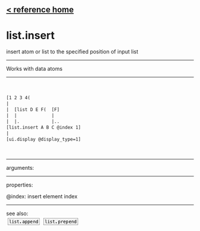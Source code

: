 [< reference home](ceammc_lib.html)
---

# list.insert


insert atom or list to the specified position of input list

---

Works with data atoms<br>


---


```


[1 2 3 4(
|
|  [list D E F(  [F]
|  |             |
|  |.            |..
[list.insert A B C @index 1]
|
[ui.display @display_type=1]

            
```

---
arguments:


---
properties:

@index: insert element
            index<br>

---
see also:<br>
[![list.append](img/object_list.append.png)](list.append.html)
[![list.prepend](img/object_list.prepend.png)](list.prepend.html)
